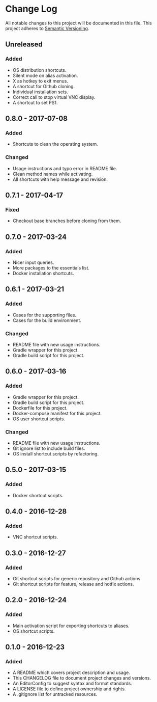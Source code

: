 # Change Log

All notable changes to this project will be documented in this file. This
project adheres to [Semantic Versioning](http://semver.org).

## Unreleased

### Added

  - OS distribution shortcuts.
  - Silent mode on alias activation.
  - X as hotkey to exit menus.
  - A shortcut for Github cloning.
  - Individual installation sets.
  - Correct call to stop virtual VNC display.
  - A shortcut to set PS1.

## 0.8.0 - 2017-07-08

### Added

  - Shortcuts to clean the operating system.

### Changed

  - Usage instructions and typo error in README file.
  - Clean method names while activating.
  - All shortcuts with help message and revision.

## 0.7.1 - 2017-04-17

### Fixed

  - Checkout base branches before cloning from them.

## 0.7.0 - 2017-03-24

### Added

  - Nicer input queries.
  - More packages to the essentials list.
  - Docker installation shortcuts.

## 0.6.1 - 2017-03-21

### Added

  - Cases for the supporting files.
  - Cases for the build environment.

### Changed

  - README file with new usage instructions.
  - Gradle wrapper for this project.
  - Gradle build script for this project.

## 0.6.0 - 2017-03-16

### Added

  - Gradle wrapper for this project.
  - Gradle build script for this project.
  - Dockerfile for this project.
  - Docker-compose manifest for this project.
  - OS user shortcut scripts.

### Changed

  - README file with new usage instructions.
  - Git ignore list to include build files.
  - OS install shortcut scripts by refactoring.

## 0.5.0 - 2017-03-15

### Added

  - Docker shortcut scripts.

## 0.4.0 - 2016-12-28

### Added

  - VNC shortcut scripts.

## 0.3.0 - 2016-12-27

### Added

  - Git shortcut scripts for generic repository and Github actions.
  - Git shortcut scripts for feature, release and hotfix actions.

## 0.2.0 - 2016-12-24

### Added

  - Main activation script for exporting shortcuts to aliases.
  - OS shortcut scripts.

## 0.1.0 - 2016-12-23

### Added

  - A README which covers project description and usage.
  - This CHANGELOG file to document project changes and versions.
  - An EditorConfig to suggest syntax and format standards.
  - A LICENSE file to define project ownership and rights.
  - A .gitignore list for untracked resources.
